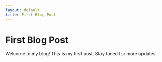 ```yaml
---
layout: default
title: First Blog Post
---
```


# First Blog Post

Welcome to my blog! This is my first post. Stay tuned for more updates.